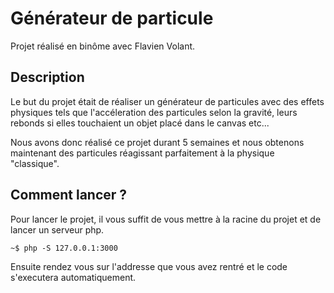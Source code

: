 # Générateur de particule

Projet réalisé en binôme avec Flavien Volant. 

## Description
Le but du projet était de réaliser un générateur de particules avec des effets physiques tels que l'accéleration des particules selon la gravité, leurs rebonds si elles touchaient un objet placé dans le canvas etc...

Nous avons donc réalisé ce projet durant 5 semaines et nous obtenons maintenant des particules réagissant parfaitement à la physique "classique".

## Comment lancer ?

Pour lancer le projet, il vous suffit de vous mettre à la racine du projet et de lancer un serveur php.

```~$ php -S 127.0.0.1:3000```

Ensuite rendez vous sur l'addresse que vous avez rentré et le code s'executera automatiquement.
